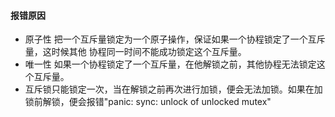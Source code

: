 #### 报错原因

- 原子性 把一个互斥量锁定为一个原子操作，保证如果一个协程锁定了一个互斥量，这时候其他 协程同一时间不能成功锁定这个互斥量。
- 唯一性 如果一个协程锁定了一个互斥量，在他解锁之前，其他协程无法锁定这个互斥量。
- 互斥锁只能锁定一次，当在解锁之前再次进行加锁，便会无法加锁。如果在加锁前解锁，便会报错"panic: sync: unlock of unlocked mutex"

